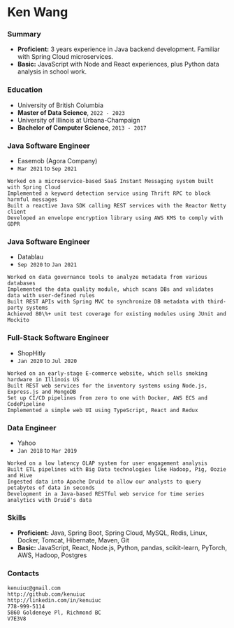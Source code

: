 # Ken Wang

### Summary
- **Proficient:** 3 years experience in Java backend development. Familiar with Spring Cloud microservices.
- **Basic:** JavaScript with Node and React experiences, plus Python data analysis in school work.

### Education
- University of British Columbia
- **Master of Data Science**, `2022 - 2023`
- University of Illinois at Urbana-Champaign
- **Bachelor of Computer Science**, `2013 - 2017`

### Java Software Engineer
- Easemob (Agora Company)
- `Mar 2021` to `Sep 2021`
```
Worked on a microservice-based SaaS Instant Messaging system built with Spring Cloud
Implemented a keyword detection service using Thrift RPC to block harmful messages
Built a reactive Java SDK calling REST services with the Reactor Netty client
Developed an envelope encryption library using AWS KMS to comply with GDPR
```

### Java Software Engineer
- Datablau
- `Sep 2020` to `Jan 2021`
```
Worked on data governance tools to analyze metadata from various databases
Implemented the data quality module, which scans DBs and validates data with user-defined rules
Built REST APIs with Spring MVC to synchronize DB metadata with third-party systems
Achieved 80\%+ unit test coverage for existing modules using JUnit and Mockito
```

### Full-Stack Software Engineer
- ShopHitly
- `Jan 2020` to `Jul 2020`
```
Worked on an early-stage E-commerce website, which sells smoking hardware in Illinois US
Built REST web services for the inventory systems using Node.js, Express.js and MongoDB
Set up CI/CD pipelines from zero to one with Docker, AWS ECS and CodePipeline
Implemented a simple web UI using TypeScript, React and Redux
```

### Data Engineer
- Yahoo
- `Jan 2018` to `Mar 2019`
```
Worked on a low latency OLAP system for user engagement analysis
Built ETL pipelines with Big Data technologies like Hadoop, Pig, Oozie and Hive
Ingested data into Apache Druid to allow our analysts to query petabytes of data in seconds
Development in a Java-based RESTful web service for time series analytics with Druid's data
```

### Skills
- **Proficient:** Java, Spring Boot, Spring Cloud, MySQL, Redis, Linux, Docker, Tomcat, Hibernate, Maven, Git
- **Basic:** JavaScript, React, Node.js, Python, pandas, scikit-learn, PyTorch, AWS, Hadoop, Postgres

### Contacts
```
kenuiuc@gmail.com
http://github.com/kenuiuc
http://linkedin.com/in/kenuiuc
778-999-5114
5860 Goldeneye Pl, Richmond BC
V7E3V8
```